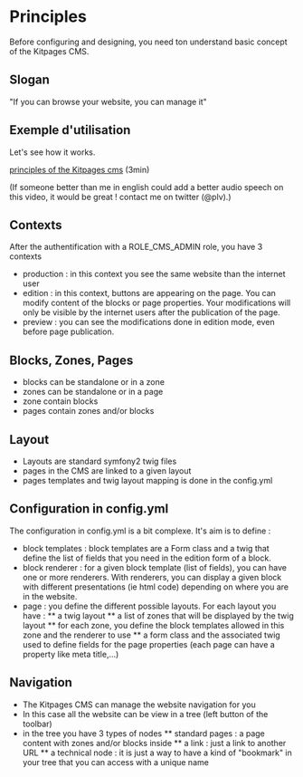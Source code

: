 Principles
==========

Before configuring and designing, you need ton understand basic concept of the Kitpages CMS.

Slogan
------

"If you can browse your website, you can manage it"

Exemple d'utilisation
---------------------

Let's see how it works.

[principles of the Kitpages cms](http://www.kitpages.fr/fr/cms/134/principles-of-the-kitpages-cms) (3min)

(If someone better than me in english could add a better audio speech on this video, it would be great ! contact me on twitter (@plv).)

Contexts
--------
After the authentification with a ROLE_CMS_ADMIN role, you have 3 contexts

* production : in this context you see the same website than the internet user
* edition : in this context, buttons are appearing on the page. You can modify content of the blocks or page properties.
Your modifications will only be visible by the internet users after the publication of the page.
* preview : you can see the modifications done in edition mode, even before page publication.

Blocks, Zones, Pages
--------------------

* blocks can be standalone or in a zone
* zones can be standalone or in a page
* zone contain blocks
* pages contain zones and/or blocks

Layout
------

* Layouts are standard symfony2 twig files
* pages in the CMS are linked to a given layout
* pages templates and twig layout mapping is done in the config.yml

Configuration in config.yml
---------------------------

The configuration in config.yml is a bit complexe. It's aim is to define :

* block templates : block templates are a Form class and a twig that define the list of fields that you need in the
edition form of a block.
* block renderer : for a given block template (list of fields), you can have one or more renderers. With renderers,
you can display a given block with different presentations (ie html code) depending on where you are in the website.
* page : you define the different possible layouts. For each layout you have :
** a twig layout
** a list of zones that will be displayed by the twig layout
** for each zone, you define the block templates allowed in this zone and the renderer to use
** a form class and the associated twig used to define fields for the page properties (each page can have a property like meta title,...)


Navigation
----------

* The Kitpages CMS can manage the website navigation for you
* In this case all the website can be view in a tree (left button of the toolbar)
* in the tree you have 3 types of nodes
** standard pages : a page content with zones and/or blocks inside
** a link : just a link to another URL
** a technical node : it is just a way to have a kind of "bookmark" in your tree that you can access with a unique name

